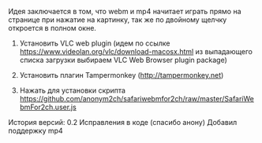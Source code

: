 Идея заключается в том, что webm и mp4 начитает играть прямо на странице при нажатие на картинку, так же по двойному щелчку откроется в полном окне.

1. Установить VLC web plugin (идем по ссылке https://www.videolan.org/vlc/download-macosx.html из выпадающего списка загрузки выбираем VLC Web Browser plugin package)

2. Установить плагин Tampermonkey (http://tampermonkey.net)

3. Нажать для установки скрипта https://github.com/anonym2ch/safariwebmfor2ch/raw/master/SafariWebmFor2ch.user.js


История версий:
0.2 Исправления в коде (спасибо анону)
    Добавил поддержку mp4
